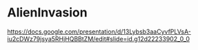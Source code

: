 # AlienInvasion

https://docs.google.com/presentation/d/13Lybsb3aaCyvfPLVsA-iu2cDWz79jsya5RHjHQBBtZM/edit#slide=id.g12d22233902_0_0 
